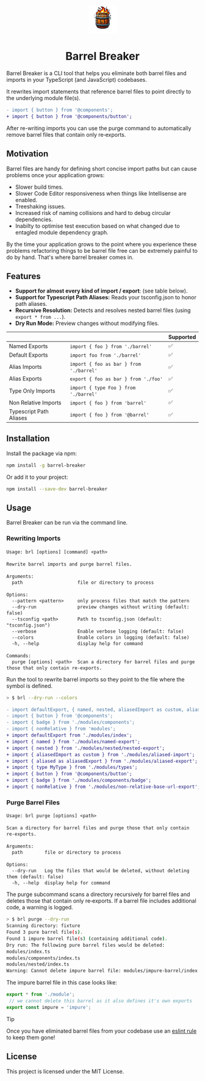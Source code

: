 <div align="center">
  <img src="./icon.png" width="75" alt="icon" />
  <h1>Barrel Breaker</h1>
</div>

Barrel Breaker is a CLI tool that helps you eliminate both barrel files and imports in your TypeScript (and JavaScript) codebases.

It rewrites import statements that reference barrel files to point directly to the underlying module file(s). 

```diff
- import { button } from '@components';
+ import { button } from '@components/button';
```

After re-writing imports you can use the purge command to automatically remove barrel files that contain only re‑exports.

## Motivation

Barrel files are handy for defining short concise import paths but can cause problems once your application grows:

- Slower build times.
- Slower Code Editor responsiveness when things like Intellisense are enabled.
- Treeshaking issues.
- Increased risk of naming collisions and hard to debug circular dependencies.
- Inabilty to optimise test execution based on what changed due to entagled module dependency graph.

By the time your application grows to the point where you experience these problems refactoring things to be barrel file free can be
extremely painful to do by hand. That's where barrel breaker comes in.

## Features

- **Support for almost every kind of import / export**: (see table below).
- **Support for Typescript Path Aliases:** Reads your tsconfig.json to honor path aliases.
- **Recursive Resolution:** Detects and resolves nested barrel files (using `export * from ...`).
- **Dry Run Mode:** Preview changes without modifying files.

|                         |                                                          | Supported |
| ----------------------- | -------------------------------------------------------- | --------- |
| Named Exports           | `import { foo } from './barrel'`                         | ✅        |
| Default Exports         | `import foo from './barrel'`                             | ✅        |
| Alias Imports           | `import { foo as bar } from './barrel'`                  | ✅        |
| Alias Exports           | `export { foo as bar } from './foo'`                     | ✅        |
| Type Only Imports       | `import { type Foo } from './barrel'`                    | ✅        |
| Non Relative Imports    | `import { foo } from 'barrel'`                           | ✅        |
| Typescript Path Aliases | `import { foo } from '@barrel'`                          | ✅        |



## Installation
Install the package via npm:

```bash
npm install -g barrel-breaker
```
Or add it to your project:

```bash
npm install --save-dev barrel-breaker
```

## Usage

Barrel Breaker can be run via the command line.

### Rewriting Imports

```
Usage: brl [options] [command] <path>

Rewrite barrel imports and purge barrel files.

Arguments:
  path                    file or directory to process

Options:
  --pattern <pattern>     only process files that match the pattern
  --dry-run               preview changes without writing (default: false)
  --tsconfig <path>       Path to tsconfig.json (default: "tsconfig.json")
  --verbose               Enable verbose logging (default: false)
  --colors                Enable colors in logging (default: false)
  -h, --help              display help for command

Commands:
  purge [options] <path>  Scan a directory for barrel files and purge those that only contain re-exports.
```

Run the tool to rewrite barrel imports so they point to the file where the symbol is defined.

```sh
> $ brl --dry-run --colors                                                                                                                                                                                    [±main ●]
```

```diff
- import defaultExport, { named, nested, aliasedImport as custom, aliasedExport, type MyType } from './modules';
- import { button } from '@components';
- import { badge } from './modules/components';
- import { nonRelative } from 'modules';
+ import defaultExport from './modules/index';
+ import { named } from './modules/named-export';
+ import { nested } from './modules/nested/nested-export';
+ import { aliasedImport as custom } from './modules/aliased-import';
+ import { aliased as aliasedExport } from './modules/aliased-export';
+ import { type MyType } from './modules/types';
+ import { button } from '@components/button';
+ import { badge } from './modules/components/badge';
+ import { nonRelative } from './modules/non-relative-base-url-export';
```

### Purge Barrel Files

```
Usage: brl purge [options] <path>

Scan a directory for barrel files and purge those that only contain re-exports.

Arguments:
  path        file or directory to process

Options:
  --dry-run   Log the files that would be deleted, without deleting them (default: false)
  -h, --help  display help for command

```

The purge subcommand scans a directory recursively for barrel files and deletes those that contain only re‑exports. 
If a barrel file includes additional code, a warning is logged.

```sh
> $ brl purge --dry-run                                                                                                                                                                                       [±main ●]
Scanning directory: fixture
Found 3 pure barrel file(s).
Found 1 impure barrel file(s) (containing additional code).
Dry run: The following pure barrel files would be deleted:
modules/index.ts
modules/components/index.ts
modules/nested/index.ts
Warning: Cannot delete impure barrel file: modules/impure-barrel/index.ts
```

The impure barrel file in this case looks like:

```ts
export * from './module';
 // we cannot delete this barrel as it also defines it's own exports
export const impure = 'impure';
```

> [!TIP]
> Once you have eliminated barrel files from your codebase use an [eslint rule](https://www.npmjs.com/package/eslint-plugin-no-barrel-files) to keep them gone!

## License

This project is licensed under the MIT License.
